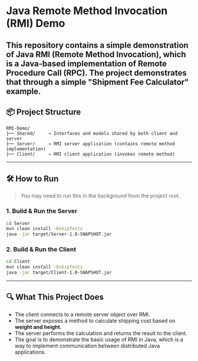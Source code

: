 # Java Remote Method Invocation (RMI) Demo

This repository contains a simple demonstration of **Java RMI (Remote Method Invocation)**, which is a Java-based implementation of **Remote Procedure Call (RPC)**. The project demonstrates that through a simple "Shipment Fee Calculator" example.
---

## 📦 Project Structure

```
RMI-Demo/
├── Shared/     → Interfaces and models shared by both client and server
├── Server/     → RMI server application (contains remote method implementation)
├── Client/     → RMI client application (invokes remote method)
```

---

## 🛠️ How to Run

> You may need to run this in the background from the project root.

### 1. Build & Run the Server
```bash
cd Server
mvn clean install -DskipTests
java -jar target/Server-1.0-SNAPSHOT.jar
```

### 2. Build & Run the Client 
```bash
cd Client
mvn clean install -DskipTests
java -jar target/Client-1.0-SNAPSHOT.jar
```

---

## 🔍 What This Project Does

- The client connects to a remote server object over RMI.
- The server exposes a method to calculate shipping cost based on **weight and height**.
- The server performs the calculation and returns the result to the client.
- The goal is to demonstrate the basic usage of RMI in Java, which is a way to implement communication between distributed Java applications.
